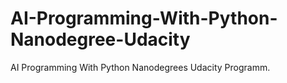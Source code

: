 # AI-Programming-With-Python-Nanodegree-Udacity
AI Programming With Python Nanodegrees Udacity Programm.
